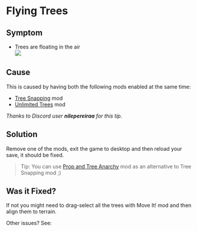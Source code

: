 # Flying Trees

## Symptom

* Trees are floating in the air  
  ![](picFloatingTree_bug.png)

## Cause

This is caused by having both the following mods enabled at the same time:

* [Tree Snapping](https://steamcommunity.com/sharedfiles/filedetails/?id=869134690) mod
* [Unlimited Trees](https://steamcommunity.com/sharedfiles/filedetails/?id=455403039) mod

_Thanks to Discord user **nilepereiraa** for this tip._

## Solution

Remove one of the mods, exit the game to desktop and then reload your save, it should be fixed.

> Tip: You can use [Prop and Tree Anarchy](https://steamcommunity.com/sharedfiles/filedetails/?id=593588108) mod as an
> alternative to Tree Snapping mod ;)

## Was it Fixed?

If not you might need to drag-select all the trees with Move It! mod and then align them to terrain.

Other issues? See: [](Troubleshooting.md)